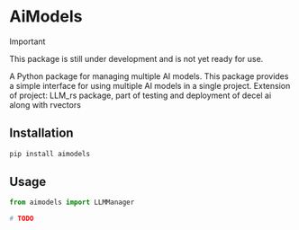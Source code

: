 # AiModels

> [!IMPORTANT]
> This package is still under development and is not yet ready for use.

A Python package for managing multiple AI models. This package provides a simple interface for using multiple AI models in a single project. Extension of project: LLM_rs package, part of testing and deployment of decel ai along with rvectors

## Installation

```bash
pip install aimodels
```

## Usage

```python
from aimodels import LLMManager

# TODO
```
